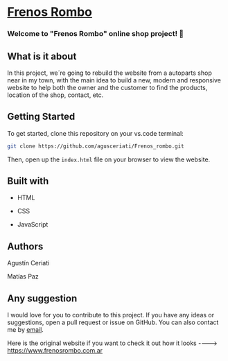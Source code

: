 #  [Frenos Rombo](.)

### Welcome to "Frenos Rombo" online shop project! 👋 


## What is it about

In this project, we´re going to rebuild the website from a autoparts shop near in my town, with the main idea to build a new, modern and responsive website to help both the owner and the customer to find the products, location of the shop, contact, etc.


## Getting Started

To get started, clone this repository on your vs.code terminal:

```bash
git clone https://github.com/agusceriati/Frenos_rombo.git
```
Then, open up the `index.html` file on your browser to view the website.

## Built with

- HTML

- CSS 

- JavaScript


## Authors

Agustín Ceriati

Matías Paz

## Any suggestion

I would love for you to contribute to this project. If you have any ideas or suggestions, open a pull request or issue on GitHub. You can also contact me by [email](mailto:agusceriati@gmail.com).




Here is the original website if you want to check it out how it looks ----> https://www.frenosrombo.com.ar


